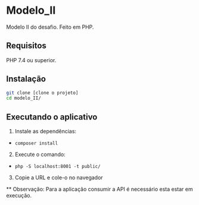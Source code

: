 # Modelo_II

Modelo II do desafio. Feito em PHP.

## Requisitos

PHP 7.4 ou superior.


## Instalação

```bash
git clone [clone o projeto]
cd modelo_II/

```

## Executando o aplicativo

1. Instale as dependências:

* `composer install`

2. Execute o comando:

- `php -S localhost:8001 -t public/`

3. Copie a URL e cole-o no navegador


** Observação: 
Para a aplicação consumir a API é necessário esta estar em execução.
